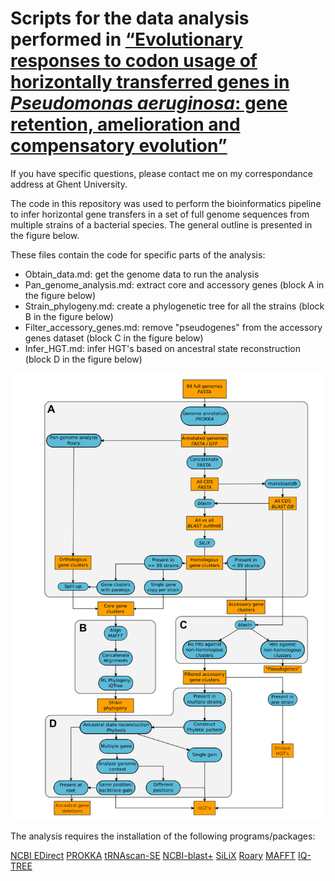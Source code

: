 # Scripts for the data analysis performed in [“Evolutionary responses to codon usage of horizontally transferred genes in *Pseudomonas aeruginosa*: gene retention, amelioration and compensatory evolution”](https://doi.org/10.1099/mgen.0.000587)

If you have specific questions, please contact me on my correspondance address at Ghent University.

The code in this repository was used to perform the bioinformatics pipeline to infer horizontal gene transfers in a set of full genome sequences from multiple strains of a bacterial species. The general outline is presented in the figure below.

These files contain the code for specific parts of the analysis:
* Obtain_data.md: get the genome data to run the analysis
* Pan_genome_analysis.md: extract core and accessory genes (block A in the figure below)
* Strain_phylogeny.md: create a phylogenetic tree for all the strains (block B in the figure below)
* Filter_accessory_genes.md: remove "pseudogenes" from the accessory genes dataset (block C in the figure below)
* Infer_HGT.md: infer HGT's based on ancestral state reconstruction (block D in the figure below)

![Pipeline](https://github.com/MartijnCallens/P.aeruginosa_HGTCodonUse/blob/main/HGT_pipeline.png)

The analysis requires the installation of the following programs/packages:

[NCBI EDirect](https://www.ncbi.nlm.nih.gov/books/NBK179288/)
[PROKKA](https://github.com/tseemann/prokka)
[tRNAscan-SE](http://lowelab.ucsc.edu/tRNAscan-SE/)
[NCBI-blast+](https://www.ncbi.nlm.nih.gov/books/NBK569861/)
[SiLiX](https://lbbe-web.univ-lyon1.fr/-SiLiX)
[Roary](https://sanger-pathogens.github.io/Roary/)
[MAFFT](https://mafft.cbrc.jp/alignment/server/)
[IQ-TREE](http://www.iqtree.org)

